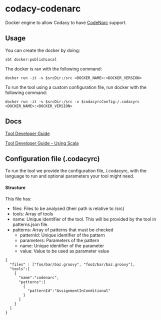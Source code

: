 # codacy-codenarc

Docker engine to allow Codacy to have [CodeNarc](https://github.com/CodeNarc/CodeNarc) support.

## Usage

You can create the docker by doing:

    sbt docker:publishLocal

The docker is ran with the following command:

    docker run -it -v $srcDir:/src <DOCKER_NAME>:<DOCKER_VERSION>

To run the tool using a custom configuration file, run docker with the following command:

    docker run -it -v $srcDir:/src -v $codacyrcConfig:/.codacyrc <DOCKER_NAME>:<DOCKER_VERSION>


## Docs

[Tool Developer Guide](https://support.codacy.com/hc/en-us/articles/207994725-Tool-Developer-Guide)


[Tool Developer Guide - Using Scala](https://support.codacy.com/hc/en-us/articles/207280379-Tool-Developer-Guide-Using-Scala)


## Configuration file (.codacyrc)

To run the tool we provide the configuration file, /.codacyrc, with the language to run and optional parameters your tool might need.

#### Structure
This file has:

 - files: Files to be analysed (their path is relative to /src)
 - tools: Array of tools
 - name: Unique identifier of the tool. This will be provided by the tool in patterns.json file.
 - patterns: Array of patterns that must be checked
     - patternId: Unique identifier of the pattern
     - parameters: Parameters of the pattern
     - name: Unique identifier of the parameter
     - value: Value to be used as parameter value

```
{
  "files" : ["foo/bar/baz.groovy", "foo2/bar/baz.groovy"],
  "tools":[
    {
      "name":"codenarc",
      "patterns":[
        {
          "patternId":"AssignmentInConditional"
        }
      ]
    }
  ]
}
```
